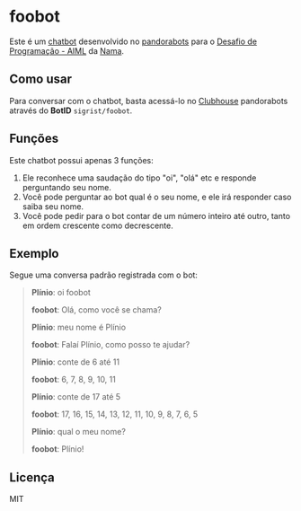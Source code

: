 # foobot

Este é um [chatbot] desenvolvido no [pandorabots] para o [Desafio de Programação - AIML] da [Nama].

## Como usar

Para conversar com o chatbot, basta acessá-lo no [Clubhouse] pandorabots através do **BotID** `sigrist/foobot`.

## Funções

Este chatbot possui apenas 3 funções:

1. Ele reconhece uma saudação do tipo "oi", "olá" etc e responde perguntando seu nome.
2. Você pode perguntar ao bot qual é o seu nome, e ele irá responder caso saiba seu nome.
3. Você pode pedir para o bot contar de um número inteiro até outro, tanto em ordem crescente como decrescente.

## Exemplo

Segue uma conversa padrão registrada com o bot:

> **Plínio**: oi foobot
> 
> **foobot**: Olá, como você se chama?
> 
> **Plínio**: meu nome é Plínio
> 
> **foobot**: Falaí Plínio, como posso te ajudar?
> 
> **Plínio**: conte de 6 até 11
> 
> **foobot**: 6, 7, 8, 9, 10, 11
> 
> **Plínio**: conte de 17 até 5
> 
> **foobot**: 17, 16, 15, 14, 13, 12, 11, 10, 9, 8, 7, 6, 5
> 
> **Plínio**: qual o meu nome?
> 
> **foobot**: Plínio!

## Licença

MIT

[chatbot]: https://en.wikipedia.org/wiki/Chatbot
[pandorabots]: https://www.pandorabots.com
[Desafio de Programação - AIML]: https://github.com/9Nama/avaliacao-desenvolvedor-aiml
[Nama]: http://nama.ai
[Clubhouse]: https://playground.pandorabots.com/en/clubhouse/
